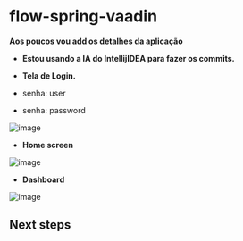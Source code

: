 # flow-spring-vaadin

**Aos poucos vou add os detalhes da aplicação**

- **Estou usando a IA do IntellijIDEA para fazer os commits.**

- **Tela de Login.**
- senha: user
- senha: password

![image](https://github.com/rafikiCWB/flow-spring-vaadin/assets/60990455/9c382c95-55f9-4265-823a-93254bd992cf)

- **Home screen**

![image](https://github.com/rafikiCWB/flow-spring-vaadin/assets/60990455/91c976e9-0539-4592-856e-54da10166365)

- **Dashboard**

![image](https://github.com/rafikiCWB/flow-spring-vaadin/assets/60990455/ef35a5d8-dd4d-45b2-9b7f-482f2ac865d8)

## Next steps

  
  


